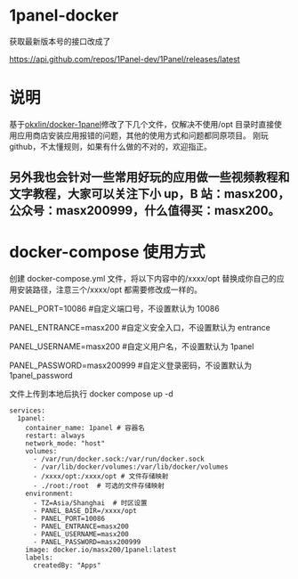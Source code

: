 # 1panel-docker

获取最新版本号的接口改成了

https://api.github.com/repos/1Panel-dev/1Panel/releases/latest

# 说明

基于[okxlin/docker-1panel](https://github.com/okxlin/docker-1panel)修改了下几个文件，仅解决不使用/opt 目录时直接使用应用商店安装应用报错的问题，其他的使用方式和问题都同原项目。
刚玩 github，不太懂规则，如果有什么做的不对的，欢迎指正。

## 另外我也会针对一些常用好玩的应用做一些视频教程和文字教程，大家可以关注下小 up，B 站：masx200，公众号：masx200999，什么值得买：masx200。

# docker-compose 使用方式

创建 docker-compose.yml 文件，将以下内容中的/xxxx/opt 替换成你自己的应用安装路径，注意三个/xxxx/opt 都需要修改成一样的。

PANEL_PORT=10086 #自定义端口号，不设置默认为 10086

PANEL_ENTRANCE=masx200 #自定义安全入口，不设置默认为 entrance

PANEL_USERNAME=masx200 #自定义用户名，不设置默认为 1panel

PANEL_PASSWORD=masx200999 #自定义登录密码，不设置默认为 1panel_password

文件上传到本地后执行 docker compose up -d

```huggingface-cli
services:
  1panel:
    container_name: 1panel # 容器名
    restart: always
    network_mode: "host"
    volumes:
      - /var/run/docker.sock:/var/run/docker.sock
      - /var/lib/docker/volumes:/var/lib/docker/volumes
      - /xxxx/opt:/xxxx/opt # 文件存储映射
      - ./root:/root  # 可选的文件存储映射
    environment:
      - TZ=Asia/Shanghai  # 时区设置
      - PANEL_BASE_DIR=/xxxx/opt
      - PANEL_PORT=10086
      - PANEL_ENTRANCE=masx200
      - PANEL_USERNAME=masx200
      - PANEL_PASSWORD=masx200999
    image: docker.io/masx200/1panel:latest
    labels:
      createdBy: "Apps"
```
